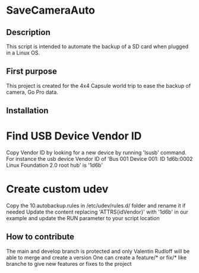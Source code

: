 # SaveCameraAuto

## Description
This script is intended to automate the backup of a SD card when plugged in a Linux OS.

## First purpose
This project is created for the 4x4 Capsule world trip to ease the backup of camera, Go Pro data.

## Installation
# Find USB Device Vendor ID
Copy Vendor ID by looking for a new device by running 'lsusb' command.
For instance the usb device Vendor ID of 'Bus 001 Device 001: ID 1d6b:0002 Linux Foundation 2.0 root hub' is '1d6b'

# Create custom udev
Copy the 10.autobackup.rules in /etc/udev/rules.d/ folder and rename it if needed
Update the content replacing 'ATTRS{idVendor}' with '1d6b' in our example and update the RUN parameter to your script location

## How to contribute
The main and develop branch is protected and only Valentin Rudloff will be able to merge and create a version
One can create a feature/* or fix/* like branche to give new features or fixes to the project 
